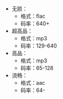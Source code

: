 - 无损：
  - 格式：flac
  - 码率：640+
- 超高品：
  - 格式：mp3
  - 码率：129-640
- 高品：
  - 格式：mp3
  - 码率：65-128
- 流畅：
  - 格式：aac
  - 码率：64-